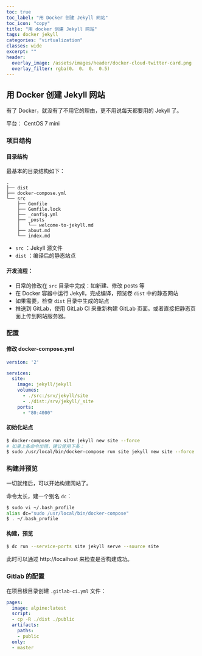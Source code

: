 ```yaml
---
toc: true
toc_label: "用 Docker 创建 Jekyll 网站"
toc_icon: "copy"
title: "用 docker 创建 Jekyll 网站"
tags: docker jekyll
categories: "virtualization"
classes: wide
excerpt: ""
header:
  overlay_image: /assets/images/header/docker-cloud-twitter-card.png
  overlay_filter: rgba(0， 0， 0， 0.5)
---
```





## 用 Docker 创建 Jekyll 网站

有了 Docker，就没有了不用它的理由，更不用说每天都要用的 Jekyll 了。

平台： CentOS 7 mini







### 项目结构



#### 目录结构

最基本的目录结构如下：

```
.
├── dist
├── docker-compose.yml
└── src
    ├── Gemfile
    ├── Gemfile.lock
    ├── _config.yml
    ├── _posts
    │   └── welcome-to-jekyll.md
    ├── about.md
    └── index.md
```

* `src` ：Jekyll 源文件
* `dist` ：编译后的静态站点




#### 开发流程：

* 日常的修改在 `src` 目录中完成：如新建、修改 posts 等
* 在 Docker 容器中运行 Jekyll，完成编译，预览卷 `dist` 中的静态网站
* 如果需要，检查 `dist` 目录中生成的站点
* 推送到 GitLab，使用 GitLab CI 来重新构建 GitLab 页面。或者直接把静态页面上传到网站服务器。











### 配置



#### 修改 docker-compose.yml

```yml
version: '2'

services:
  site:
    image: jekyll/jekyll
    volumes:
      - ./src:/srv/jekyll/site
      - ./dist:/srv/jekyll/_site
    ports:
      - "80:4000"
```



#### 初始化站点

```bash
$ docker-compose run site jekyll new site --force
# 如果上条命令出错，建议使用下条：
$ sudo /usr/local/bin/docker-compose run site jekyll new site --force
```










### 构建并预览

一切就绪后，可以开始构建网站了。

命令太长，建一个别名 `dc`：

```bash
$ sudo vi ~/.bash_profile
alias dc="sudo /usr/local/bin/docker-compose"
$ . ~/.bash_profile
```


#### 构建，预览

```bash
$ dc run --service-ports site jekyll serve --source site
```

此时可以通过 http://localhost 来检查是否构建成功。









### Gitlab 的配置

在项目根目录创建 `.gitlab-ci.yml` 文件：

```yml
pages:
  image: alpine:latest
  script:
  - cp -R ./dist ./public
  artifacts:
    paths:
    - public
  only:
  - master
```
